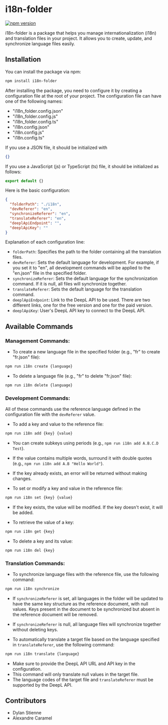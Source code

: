 # i18n-folder

[![npm version](https://badge.fury.io/js/i18n-folder.svg)](https://www.npmjs.com/package/i18n-folder)

i18n-folder is a package that helps you manage internationalization (i18n) and translation files in your project. It allows you to create, update, and synchronize language files easily.

## Installation

You can install the package via npm:

```bash
npm install i18n-folder
```

After installing the package, you need to configure it by creating a configuration file at the root of your project. The configuration file can have one of the following names:

- "i18n_folder.config.json"
- "i18n_folder.config.js"
- "i18n_folder.config.ts"
- "i18n.config.json"
- "i18n.config.js"
- "i18n.config.ts"

If you use a JSON file, it should be initialized with 
```json
{}
```

If you use a JavaScript (js) or TypeScript (ts) file, it should be initialized as follows:

```javascript
export default {}
```

Here is the basic configuration:

```json
{
  "folderPath": "./i18n",
  "devReferer": "en",
  "synchronizeReferer": "en",
  "translateReferer": "en",
  "deeplApiEndpoint": "",
  "deeplApiKey": ""
}
```

Explanation of each configuration line:
- `folderPath`: Specifies the path to the folder containing all the translation files.
- `devReferer`: Sets the default language for development. For example, if you set it to "en", all development commands will be applied to the "en.json" file in the specified folder.
- `synchronizeReferer`: Sets the default language for the synchronization command. If it is null, all files will synchronize together.
- `translateReferer`: Sets the default language for the translation command.
- `deeplApiEndpoint`: Link to the DeepL API to be used. There are two different links, one for the free version and one for the paid version.
- `deeplApiKey`: User's DeepL API key to connect to the DeepL API.

## Available Commands

### Management Commands:

- To create a new language file in the specified folder (e.g., "fr" to create "fr.json" file):
```bash
npm run i18n create {language}
```

- To delete a language file (e.g., "fr" to delete "fr.json" file):
```bash
npm run i18n delete {language}
```

### Development Commands:

All of these commands use the reference language defined in the configuration file with the `devReferer` value.

- To add a key and value to the reference file:
```bash
npm run i18n add {key} {value}
```

  - You can create subkeys using periods (e.g., `npm run i18n add A.B.C.D Test`).
  - If the value contains multiple words, surround it with double quotes (e.g., `npm run i18n add A.B "Hello World"`).
  - If the key already exists, an error will be returned without making changes.

- To set or modify a key and value in the reference file:
```bash
npm run i18n set {key} {value}
```

  - If the key exists, the value will be modified. If the key doesn't exist, it will be added.

- To retrieve the value of a key:
```bash
npm run i18n get {key}
```

- To delete a key and its value:
```bash
npm run i18n del {key}
```

### Translation Commands:

- To synchronize language files with the reference file, use the following command:
```bash
npm run i18n synchronize
```

  - If `synchronizeReferer` is set, all languages in the folder will be updated to have the same key structure as the reference document, with null values. Keys present in the document to be synchronized but absent in the reference document will be removed.
  - If `synchronizeReferer` is null, all language files will synchronize together without deleting keys.

- To automatically translate a target file based on the language specified in `translateReferer`, use the following command:
```bash
npm run i18n translate {language}
```

  - Make sure to provide the DeepL API URL and API key in the configuration.
  - This command will only translate null values in the target file.
  - The language codes of the target file and `translateReferer` must be supported by the DeepL API.

## Contributors

- Dylan Stienne
- Alexandre Caramel
